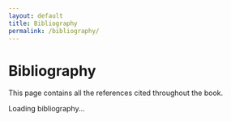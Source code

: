 ```yaml
---
layout: default
title: Bibliography
permalink: /bibliography/
---
```


# Bibliography

This page contains all the references cited throughout the book.

<div id="bibliography-content">
  <p>Loading bibliography...</p>
</div>

<script>
// Function to format a single citation for display
function formatCitationForDisplay(citation) {
    var html = '<div class="citation-entry">';
    
    // Authors
    if (citation["AUTHOR"]) {
        html += '<div class="citation-authors">' + textohtml(citation["AUTHOR"]) + '</div>';
    }
    
    // Title
    if (citation["TITLE"]) {
        if (citation["URL"]) {
            html += '<div class="citation-title"><a href="' + citation["URL"] + '" target="_blank" rel="noopener">' + textohtml(citation["TITLE"]) + '</a></div>';
        } else {
            html += '<div class="citation-title">' + textohtml(citation["TITLE"]) + '</div>';
        }
    }
    
    // Publication details
    var pubDetails = [];
    if (citation["JOURNAL"]) {
        pubDetails.push('<em>' + textohtml(citation["JOURNAL"]) + '</em>');
    }
    if (citation["BOOKTITLE"]) {
        pubDetails.push('<em>' + textohtml(citation["BOOKTITLE"]) + '</em>');
    }
    if (citation["YEAR"]) {
        pubDetails.push(citation["YEAR"]);
    }
    if (citation["VOLUME"]) {
        pubDetails.push('Vol. ' + citation["VOLUME"]);
    }
    if (citation["PAGES"]) {
        pubDetails.push('pp. ' + citation["PAGES"]);
    }
    if (citation["PUBLISHER"]) {
        pubDetails.push(textohtml(citation["PUBLISHER"]));
    }
    
    if (pubDetails.length > 0) {
        html += '<div class="citation-details">' + pubDetails.join(', ') + '</div>';
    }
    
    // DOI or URL
    if (citation["DOI"]) {
        html += '<div class="citation-doi"><strong>DOI:</strong> <a href="https://doi.org/' + citation["DOI"] + '" target="_blank" rel="noopener">' + citation["DOI"] + '</a></div>';
    } else if (citation["URL"] && !citation["TITLE"]) {
        html += '<div class="citation-url"><strong>URL:</strong> <a href="' + citation["URL"] + '" target="_blank" rel="noopener">' + citation["URL"] + '</a></div>';
    }
    
    html += '</div>';
    return html;
}

// Load and display bibliography
$.get("/probLang-memo/bibliography.bib", function (bibtext) {
    var bibs = doParse(bibtext);
    var citationEntries = [];
    
    $.each(bibs, function (citation_id, citation) {
        // Skip if citation_id starts with @ or if citation is invalid
        if (citation_id.startsWith('@') || !citation || !citation["AUTHOR"]) {
            return;
        }
        
        var formattedCitation = formatCitationForDisplay(citation);
        citationEntries.push({
            id: citation_id,
            html: formattedCitation,
            author: citation["AUTHOR"] || "",
            year: citation["YEAR"] || "0000"
        });
    });
    
    // Sort by author last name, then year
    citationEntries.sort(function(a, b) {
        var authorA = a.author.split(',')[0].toLowerCase();
        var authorB = b.author.split(',')[0].toLowerCase();
        if (authorA !== authorB) {
            return authorA.localeCompare(authorB);
        }
        return b.year.localeCompare(a.year); // Newer first for same author
    });
    
    // Generate HTML
    var html = '<div class="bibliography-entries">';
    citationEntries.forEach(function(entry) {
        html += entry.html;
    });
    html += '</div>';
    
    $('#bibliography-content').html(html);
    
}).fail(function(jqXHR, textStatus, errorThrown) {
    console.error('Failed to load bibliography:', textStatus, errorThrown);
    $('#bibliography-content').html('<p class="error">Failed to load bibliography. Please try refreshing the page.</p>');
});
</script>

<style>
.bibliography-entries {
    max-width: 800px;
    margin: 0 auto;
}

.citation-entry {
    margin-bottom: 1.5em;
    padding: 1em;
    border: 1px solid #e5e5e5;
    border-radius: 4px;
    background-color: #fafafa;
}

.citation-authors {
    font-weight: bold;
    margin-bottom: 0.5em;
    color: #333;
}

.citation-title {
    font-size: 1.1em;
    margin-bottom: 0.5em;
    line-height: 1.4;
}

.citation-title a {
    color: #2563eb;
    text-decoration: none;
}

.citation-title a:hover {
    text-decoration: underline;
}

.citation-details {
    color: #666;
    margin-bottom: 0.5em;
    font-style: italic;
}

.citation-doi, .citation-url {
    font-size: 0.9em;
    color: #666;
}

.citation-doi a, .citation-url a {
    color: #2563eb;
    text-decoration: none;
}

.citation-doi a:hover, .citation-url a:hover {
    text-decoration: underline;
}

.error {
    color: #dc2626;
    font-weight: bold;
    text-align: center;
    padding: 2em;
}

@media (max-width: 768px) {
    .citation-entry {
        margin: 0 0 1em 0;
        padding: 0.75em;
    }
    
    .citation-title {
        font-size: 1em;
    }
}
</style> 